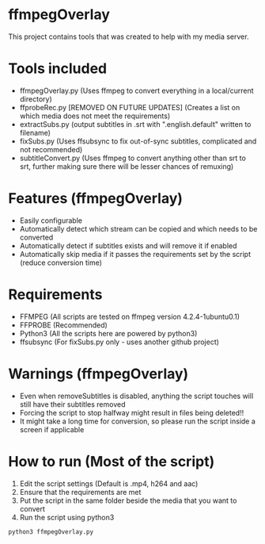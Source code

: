 # ffmpegOverlay
This project contains tools that was created to help with my media server.


# Tools included
- ffmpegOverlay.py (Uses ffmpeg to convert everything in a local/current directory)
- ffprobeRec.py [REMOVED ON FUTURE UPDATES] (Creates a list on which media does not meet the requirements)
- extractSubs.py (output subtitles in .srt with ".english.default" written to filename)
- fixSubs.py (Uses ffsubsync to fix out-of-sync subtitles, complicated and not recommended)
- subtitleConvert.py (Uses ffmpeg to convert anything other than srt to srt, further making sure there will be lesser chances of remuxing)

# Features (ffmpegOverlay)
- Easily configurable
- Automatically detect which stream can be copied and which needs to be converted
- Automatically detect if subtitles exists and will remove it if enabled
- Automatically skip media if it passes the requirements set by the script (reduce conversion time)

# Requirements
- FFMPEG (All scripts are tested on ffmpeg version 4.2.4-1ubuntu0.1)
- FFPROBE (Recommended)
- Python3 (All the scripts here are powered by python3)
- ffsubsync (For fixSubs.py only - uses another github project)

# Warnings (ffmpegOverlay)
- Even when removeSubtitles is disabled, anything the script touches will still have their subtitles removed
- Forcing the script to stop halfway might result in files being deleted!!
- It might take a long time for conversion, so please run the script inside a screen if applicable

# How to run (Most of the script)
1. Edit the script settings (Default is .mp4, h264 and aac)
2. Ensure that the requirements are met
3. Put the script in the same folder beside the media that you want to convert
4. Run the script using python3
```
python3 ffmpegOverlay.py
```

